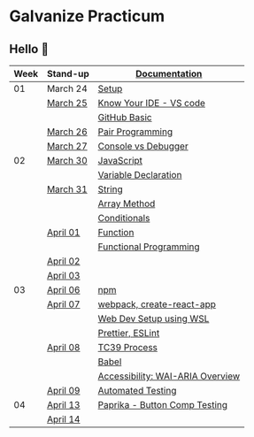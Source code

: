 # Galvanize Practicum

## Hello :wave:

| Week | Stand-up                      | [Documentation](documentation.md)                         |
| ---- | ----------------------------- | --------------------------------------------------------- |
| 01   | March 24                      | [Setup](wk01/setup.md)                                    |
|      | [March 25](stand-up/03-25.md) | [Know Your IDE - VS code](wk01/know-your-ide.md)          |
|      |                               | [GitHub Basic](wk01/basic-github.md)                      |
|      | [March 26](stand-up/03-26.md) | [Pair Programming](wk01/pair-programming.md)              |
|      | [March 27](stand-up/03-27.md) | [Console vs Debugger](wk01/console-vs-debugger.md)        |
| 02   | [March 30](stand-up/03-30.md) | [JavaScript](wk02/javascript.md)                          |
|      |                               | [Variable Declaration](wk02/variable-declaration.md)      |
|      | [March 31](stand-up/03-31.md) | [String](wk02/string.md)                                  |
|      |                               | [Array Method](wk02/array.md)                             |
|      |                               | [Conditionals](wk02/conditional.md)                       |
|      | [April 01](stand-up/04-01.md) | [Function](wk02/function.md)                              |
|      |                               | [Functional Programming](wk02/functional-programming.md)  |
|      | [April 02](stand-up/04-02.md) |                                                           |
|      | [April 03](stand-up/04-03.md) |                                                           |
| 03   | [April 06](stand-up/04-06.md) | [npm](wk03/npm.md)                                        |
|      | [April 07](stand-up/04-07.md) | [webpack, create-react-app](wk03/webpack-vs-cra.md)       |
|      |                               | [Web Dev Setup using WSL](wk03/wsl-web-dev-setup.md)      |
|      |                               | [Prettier, ESLint](wk03/prettier-eslint.md)               |
|      | [April 08](stand-up/04-08.md) | [TC39 Process](wk03/tc39.md)                              |
|      |                               | [Babel](wk03/babel.md)                                    |
|      |                               | [Accessibility: WAI-ARIA Overview](wk03/accessibility.md) |
|      | [April 09](stand-up/04-09.md) | [Automated Testing](wk03/automated-testing.md)            |
| 04   | [April 13](stand-up/04-13.md) | [Paprika - Button Comp Testing](wk04/paprika.md)          |
|      | [April 14](stand-up/04-14.md) |                                                           |
